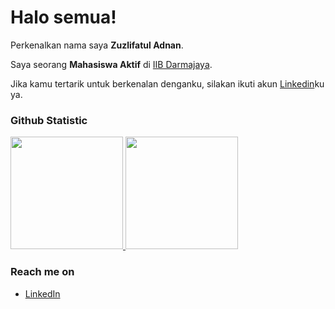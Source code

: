 # Halo semua! 

Perkenalkan nama saya **Zuzlifatul Adnan**.

Saya seorang **Mahasiswa Aktif** di [IIB Darmajaya](https://www.darmajaya.ac.id/).

Jika kamu tertarik untuk berkenalan denganku, silakan ikuti akun [Linkedin](https://www.linkedin.com/in/zuzlifatul-adnan-a5a345271/)ku ya.


### Github Statistic
<p align="left">
<a href="https://github.com/Adnan146">
  <img height="180em" src="https://github-readme-stats-eight-theta.vercel.app/api?username=Adnan146&show_icons=true&theme=algolia&include_all_commits=true&count_private=true"/>
  <img height="180em" src="https://github-readme-stats-eight-theta.vercel.app/api/top-langs/?username=Adnan146&layout=compact&langs_count=8&theme=algolia"/>
</a>
</p>

### Reach me on
- <a href="https://www.linkedin.com/in/zuzlifatul-adnan-a5a345271/">LinkedIn</a>




